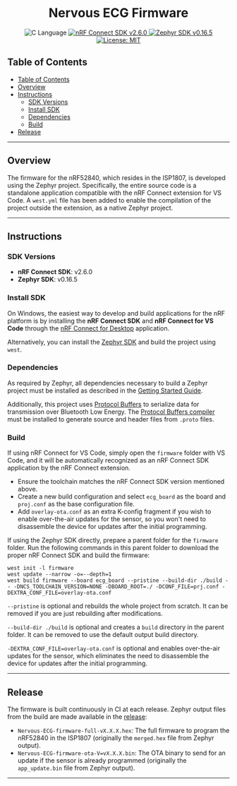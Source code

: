 <p align="center">
    <h1 align="center">Nervous ECG Firmware</h1>
</p>

<p align="center">
    <img alt="C Language" src="https://img.shields.io/badge/C-00599C?logo=C&logoSize=auto" />
    <a href="https://www.nordicsemi.com/Products/Development-software/nRF-Connect-SDK">
        <img alt="nRF Connect SDK v2.6.0" src="https://img.shields.io/badge/v2.6.0-grey?label=nRF%20Connect%20SDK&labelColor=%2300A9CD">
    </a>
    <a href="https://docs.zephyrproject.org/latest/develop/toolchains/zephyr_sdk.html">
        <img alt="Zephyr SDK v0.16.5" src="https://img.shields.io/badge/v0.16.5-grey?label=Zephyr%20SDK&labelColor=%237929D2">
    </a>
    <a href="https://opensource.org/licenses/MIT">
        <img alt="License: MIT" src="https://img.shields.io/badge/License-MIT-yellow.svg" />
    </a>
</p>

## Table of Contents

- [Table of Contents](#table-of-contents)
- [Overview](#overview)
- [Instructions](#instructions)
  - [SDK Versions](#sdk-versions)
  - [Install SDK](#install-sdk)
  - [Dependencies](#dependencies)
  - [Build](#build)
- [Release](#release)

---

## Overview

The firmware for the nRF52840, which resides in the ISP1807, is developed using the Zephyr project. Specifically, the entire source code is a standalone application compatible with the nRF Connect extension for VS Code. A `west.yml` file has been added to enable the compilation of the project outside the extension, as a native Zephyr project.

---

## Instructions

### SDK Versions

- **nRF Connect SDK**: v2.6.0
- **Zephyr SDK**: v0.16.5

### Install SDK

On Windows, the easiest way to develop and build applications for the nRF platform is by installing the **nRF Connect SDK** and **nRF Connect for VS Code** through the [nRF Connect for Desktop](https://www.nordicsemi.com/Products/Development-tools/nRF-Connect-for-Desktop) application.

Alternatively, you can install the [Zephyr SDK](https://docs.zephyrproject.org/latest/develop/getting_started/index.html) and build the project using `west`.

### Dependencies

As required by Zephyr, all dependencies necessary to build a Zephyr project must be installed as described in the [Getting Started Guide](https://docs.zephyrproject.org/latest/develop/getting_started/index.html).

Additionally, this project uses [Protocol Buffers](https://protobuf.dev/) to serialize data for transmission over Bluetooth Low Energy. The [Protocol Buffers compiler](https://docs.zephyrproject.org/latest/services/serialization/nanopb.html) must be installed to generate source and header files from `.proto` files.

### Build

If using nRF Connect for VS Code, simply open the `firmware` folder with VS Code, and it will be automatically recognized as an nRF Connect SDK application by the nRF Connect extension.

- Ensure the toolchain matches the nRF Connect SDK version mentioned above.
- Create a new build configuration and select `ecg_board` as the board and `proj.conf` as the base configuration file.
- Add `overlay-ota.conf` as an extra K-config fragment if you wish to enable over-the-air updates for the sensor, so you won't need to disassemble the device for updates after the initial programming.

If using the Zephyr SDK directly, prepare a parent folder for the `firmware` folder. Run the following commands in this parent folder to download the proper nRF Connect SDK and build the firmware:

```console
west init -l firmware
west update --narrow -o=--depth=1
west build firmware --board ecg_board --pristine --build-dir ./build -- -DNCS_TOOLCHAIN_VERSION=NONE -DBOARD_ROOT=./ -DCONF_FILE=prj.conf -DEXTRA_CONF_FILE=overlay-ota.conf
```

`--pristine` is optional and rebuilds the whole project from scratch. It can be removed if you are just rebuilding after modifications.

`--build-dir ./build` is optional and creates a `build` directory in the parent folder. It can be removed to use the default output build directory.

`-DEXTRA_CONF_FILE=overlay-ota.conf` is optional and enables over-the-air updates for the sensor, which eliminates the need to disassemble the device for updates after the initial programming.

---

## Release

The firmware is built continuously in CI at each release. Zephyr output files from the build are made available in the [release](https://github.com/sensors-inl/Nervous-ECG/releases/latest):

- `Nervous-ECG-firmware-full-vX.X.X.hex`: The full firmware to program the nRF52840 in the ISP1807 (originally the `merged.hex` file from Zephyr output).
- `Nervous-ECG-firmware-ota-V=vX.X.X.bin`: The OTA binary to send for an update if the sensor is already programmed (originally the `app_update.bin` file from Zephyr output).

---
